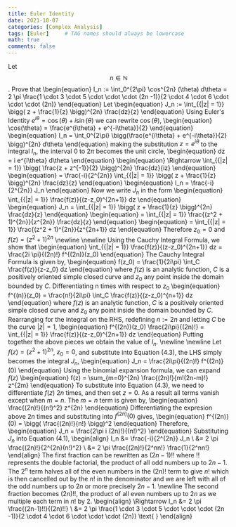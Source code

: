 ```yaml
---
title: Euler Identity
date: 2021-10-07
categories: [Complex Analysis]
tags: [Euler]     # TAG names should always be lowercase
math: true
comments: false
---
```

Let $$n \in \mathbb{N}$$. Prove that
\begin{equation}
I_n := \int_0^{2\pi} \cos^{2n} (\theta) d\theta = 2 \pi \frac{1 \cdot 3 \cdot 5 \cdot \cdot \cdot (2n -1)}{2 \cdot 4 \cdot 6 \cdot \cdot \cdot (2n)}
\end{equation}
Let
\begin{equation}
J_n := \int_{\{|z| = 1\}} \bigg( z + \frac{1}{z} \bigg)^{2n} \frac{dz}{z}
\end{equation}
Using Euler's Identity $e^{i \theta} = \cos(\theta) + i\sin(\theta)$ we can rewrite $\cos(\theta)$,
\begin{equation}
\cos(\theta) = \frac{e^{i\theta} + e^{-i\theta}}{2}
\end{equation}
\begin{equation}
I_n = \int_0^{2\pi} \bigg(\frac{e^{i\theta} + e^{-i\theta}}{2} \bigg)^{2n} d\theta
\end{equation}
making the substitution $z = e^{i \theta}$ to the integral $I_n$, the interval 0 to $2\pi$ becomes the unit circle,
\begin{equation}
dz = i e^{i\theta} d\theta
\end{equation}
\begin{equation}
\Rightarrow \int_{\{|z| = 1\}} \bigg( \frac{z + z^{-1}}{2} \bigg)^{2n} \frac{dz}{iz}
\end{equation}
\begin{equation}
= \frac{-i}{2^{2n}} \int_{\{|z| = 1\}} \bigg( z + \frac{1}{z} \bigg)^{2n} \frac{dz}{z}
\end{equation}
\begin{equation}
I_n =  \frac{-i}{2^{2n}} J_n
\end{equation}
Now we write $J_n$ in the form
\begin{equation}
\int_{\{|z| = 1\}} \frac{f(z)}{(z-z_0)^{2n+1}} dz
\end{equation}
\begin{equation}
J_n = \int_{\{|z| = 1\}} \bigg( z + \frac{1}{z} \bigg)^{2n} \frac{dz}{z}
\end{equation}
\begin{equation}
= \int_{\{|z| = 1\}} \frac{(z^2 + 1)^{2n}}{z^{2n}} \frac{dz}{z}
\end{equation}
\begin{equation}
= \int_{\{|z| = 1\}} \frac{(z^2 + 1)^{2n}}{z^{2n+1}} dz
\end{equation}
Therefore $z_0 = 0$ and $f(z) = (z^2+1)^{2n}$ \newline \newline
Using the Cauchy Integral Formula, we show that
\begin{equation}
\int_{\{|z| = 1\}} \frac{f(z)}{(z-z_0)^{2n+1}} dz = \frac{2i \pi}{(2n)!} f^{(2n)}(z_0)
\end{equation}
The Cauchy Integral Formula is given by,
\begin{equation}
f(z_0) = \frac{1}{2i\pi} \int_C \frac{f(z)}{z-z_0} dz
\end{equation}
where $f(z)$ is an analytic function, $C$ is a positively oriented simple closed curve and $z_0$ any point inside the domain bounded by $C$. Differentiating n times with respect to $z_0$
\begin{equation}
f^{(n)}(z_0) = \frac{n!}{2i\pi} \int_C \frac{f(z)}{(z-z_0)^{n+1}} dz
\end{equation}
where $f(z)$ is an analytic function, $C$ is a positively oriented simple closed curve and $z_0$ any point inside the domain bounded by $C$. Rearranging for the integral on the RHS, redefining $n:=2n$ and letting $C$ be the curve $|z| = 1$,
\begin{equation}
f^{(2n)}(z_0) \frac{2i\pi}{(2n)!} = \int_{\{|z| = 1\}} \frac{f(z)}{(z-z_0)^{2n+1}} dz
\end{equation}
Putting together the above pieces we obtain the value of $I_n$. \newline \newline
Let $f(z) = (z^2+1)^{2n}$, $z_0 = 0$, and substitute into Equation (4.3), the LHS simply becomes the integral $J_n$,
\begin{equation}
J_n = \frac{2i\pi}{(2n)!} f^{(2n)}(0)
\end{equation}
Using the binomial expansion formula, we can expand $f(z)$
\begin{equation}
f(z) = \sum_{m=0}^{2n} \frac{(2n)!}{m!(2n-m)!} z^{2m}
\end{equation}
To substitute into Equation (4.3), we need to differentiate $f(z)$ $2n$ times, and then set $z = 0$. As a result all terms vanish except when $m = n$. The $m = n$ term is given by,
\begin{equation}
\frac{(2n)!}{(n!)^2} z^{2n}
\end{equation}
Differentiating the expresion above $2n$ times and substituting into $f^{(2n)}(0)$ gives,
\begin{equation}
f^{(2n)}(0) = \bigg( \frac{(2n)!}{n!} \bigg)^2
\end{equation}
Therefore,
\begin{equation}
J_n = \frac{2\pi i (2n)!}{(n!)^2}
\end{equation}
Substituting $J_n$ into Equation (4.1),
\begin{align}
I_n &=  \frac{-i}{2^{2n}} J_n \\
&= 2 \pi \frac{(2n)!}{2^{2n}(n!)^2} \\
&= 2 \pi \frac{(2n)!}{2^nn!} \frac{1}{2^nn!}
\end{align}
The first fraction can be rewritten as $(2n-1)!!$ where !! represents the double factorial, the product of all odd numbers up to $2n-1$. The $2^n$ term halves all of the even numbers in the $(2n)!$ term to give $n!$ which is then cancelled out by the $n!$ in the denominator and we are left with all of the odd numbers up to $2n$ or more precisely $2n-1$. \newline
The second fraction becomes $(2n)!!$, the product of all even numbers up to $2n$ as we multiple each term in $n!$ by 2.
\begin{align}
\Rightarrow I_n &= 2 \pi \frac{(2n-1)!!}{(2n)!!} \\
&= 2 \pi \frac{1 \cdot 3 \cdot 5 \cdot \cdot \cdot (2n -1)}{2 \cdot 4 \cdot 6 \cdot \cdot \cdot (2n)} \text{ }
\end{align}
